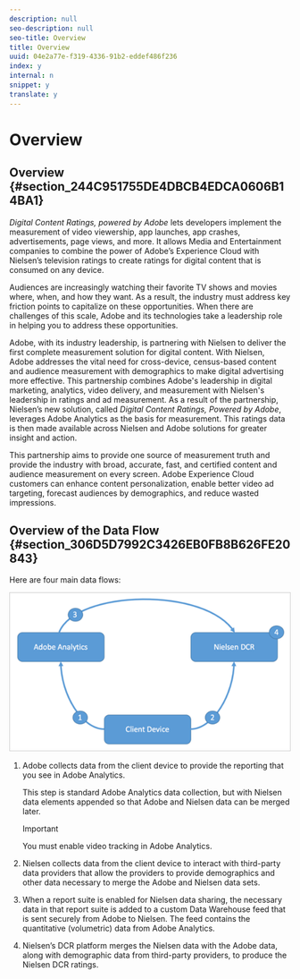 ```yaml
---
description: null
seo-description: null
seo-title: Overview
title: Overview
uuid: 04e2a77e-f319-4336-91b2-eddef486f236
index: y
internal: n
snippet: y
translate: y
---
```


# Overview

## Overview {#section_244C951755DE4DBCB4EDCA0606B14BA1}

*Digital Content Ratings, powered by Adobe* lets developers implement the measurement of video viewership, app launches, app crashes, advertisements, page views, and more. It allows Media and Entertainment companies to combine the power of Adobe’s Experience Cloud with Nielsen’s television ratings to create ratings for digital content that is consumed on any device.

Audiences are increasingly watching their favorite TV shows and movies where, when, and how they want. As a result, the industry must address key friction points to capitalize on these opportunities. When there are challenges of this scale, Adobe and its technologies take a leadership role in helping you to address these opportunities.

Adobe, with its industry leadership, is partnering with Nielsen to deliver the first complete measurement solution for digital content. With Nielsen, Adobe addresses the vital need for cross-device, census-based content and audience measurement with demographics to make digital advertising more effective. This partnership combines Adobe's leadership in digital marketing, analytics, video delivery, and measurement with Nielsen's leadership in ratings and ad measurement. As a result of the partnership, Nielsen’s new solution, called *Digital Content Ratings, Powered by Adobe*, leverages Adobe Analytics as the basis for measurement. This ratings data is then made available across Nielsen and Adobe solutions for greater insight and action.

This partnership aims to provide one source of measurement truth and provide the industry with broad, accurate, fast, and certified content and audience measurement on every screen. Adobe Experience Cloud customers can enhance content personalization, enable better video ad targeting, forecast audiences by demographics, and reduce wasted impressions.

## Overview of the Data Flow {#section_306D5D7992C3426EB0FB8B626FE20843}

Here are four main data flows:

![](assets/flow.png)

1. Adobe collects data from the client device to provide the reporting that you see in Adobe Analytics. 

   This step is standard Adobe Analytics data collection, but with Nielsen data elements appended so that Adobe and Nielsen data can be merged later.

   >[!IMPORTANT]
   >
   >You must enable video tracking in Adobe Analytics.

1. Nielsen collects data from the client device to interact with third-party data providers that allow the providers to provide demographics and other data necessary to merge the Adobe and Nielsen data sets. 
1. When a report suite is enabled for Nielsen data sharing, the necessary data in that report suite is added to a custom Data Warehouse feed that is sent securely from Adobe to Nielsen. The feed contains the quantitative (volumetric) data from Adobe Analytics. 
1. Nielsen’s DCR platform merges the Nielsen data with the Adobe data, along with demographic data from third-party providers, to produce the Nielsen DCR ratings.

